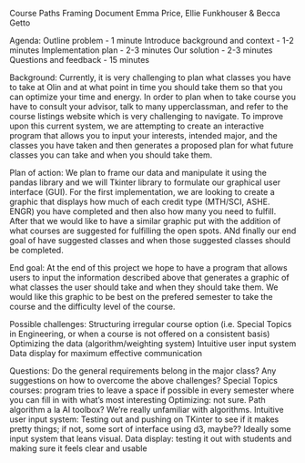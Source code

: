 Course Paths Framing Document
Emma Price, Ellie Funkhouser & Becca Getto

Agenda: 
Outline problem - 1 minute
Introduce background and context - 1-2 minutes
Implementation plan - 2-3 minutes
Our solution - 2-3 minutes
Questions and feedback - 15 minutes

Background: Currently, it is very challenging to plan what classes you have to take at Olin and at what point in time you should take them so that you can optimize your time and energy. In order to plan when to take course you have to consult your advisor, talk to many upperclassman, and refer to the course listings website which is very challenging to navigate. To improve upon this current system, we are attempting to create an interactive program that allows you to input your interests, intended major, and the classes you have taken and then generates a proposed plan for what future classes you can take and when you should take them.

Plan of action: We plan to frame our data and manipulate it using the pandas library and we will Tkinter library to formulate our graphical user interface (GUI). For the first implementation, we are looking to create a graphic that displays how much of each credit type (MTH/SCI, ASHE. ENGR) you have completed and then also how many you need to fulfill. After that we would like to have a similar graphic put with the addition of what courses are suggested for fulfilling the open spots. ANd finally our end goal of have suggested classes and when those suggested classes should be completed.

End goal: At the end of this project we hope to have a program that allows users to input the information described above that generates a graphic of what classes the user should take and when they should take them. We would like this graphic to be best on the prefered semester to take the course and the difficulty level of the course.

Possible challenges:
Structuring irregular course option (i.e. Special Topics in Engineering, or when a course is not offered on a consistent basis)
Optimizing the data (algorithm/weighting system)
Intuitive user input system
Data display for maximum effective communication

Questions:
Do the general requirements belong in the major class?
Any suggestions on how to overcome the above challenges?
Special Topics courses: program tries to leave a space if possible in every semester where you can fill in with what’s most interesting
Optimizing: not sure. Path algorithm a la AI toolbox? We’re really unfamiliar with algorithms.
Intuitive user input system: Testing out and pushing on TKinter to see if it makes pretty things; if not, some sort of interface using d3, maybe?? Ideally some input system that leans visual.
Data display: testing it out with students and making sure it feels clear and usable
